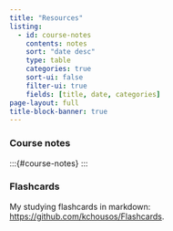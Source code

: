 ```yaml
---
title: "Resources"
listing:
  - id: course-notes
    contents: notes
    sort: "date desc"
    type: table
    categories: true
    sort-ui: false
    filter-ui: true
    fields: [title, date, categories]
page-layout: full
title-block-banner: true
---
```


### Course notes

:::{#course-notes}
:::

### Flashcards

My studying flashcards in markdown: <https://github.com/kchousos/Flashcards>.
